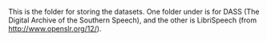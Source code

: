 This is the folder for storing the datasets. One folder under is for DASS (The Digital Archive of the Southern Speech), and the other is LibriSpeech (from http://www.openslr.org/12/).
